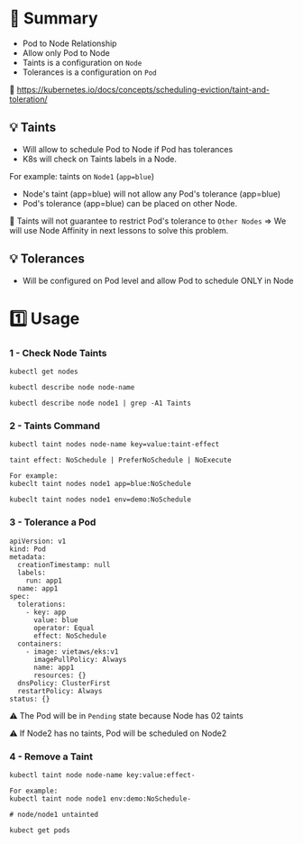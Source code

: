 # 🌈 Summary

- Pod to Node Relationship
- Allow only Pod to Node
- Taints is a configuration on `Node`
- Tolerances is a configuration on `Pod`

📗 https://kubernetes.io/docs/concepts/scheduling-eviction/taint-and-toleration/

## 💡 Taints

- Will allow to schedule Pod to Node if Pod has tolerances
- K8s will check on Taints labels in a Node.

For example: taints on `Node1` (`app=blue`)

- Node's taint (app=blue) will not allow any Pod's tolerance (app=blue)
- Pod's tolerance (app=blue) can be placed on other Node.

🔑 Taints will not guarantee to restrict Pod's tolerance to `Other Nodes` => We
will use Node Affinity in next lessons to solve this problem.

## 💡 Tolerances

- Will be configured on Pod level and allow Pod to schedule ONLY in Node

# 1️⃣ Usage

### 1 - Check Node Taints

```
kubectl get nodes

kubectl describe node node-name

kubectl describe node node1 | grep -A1 Taints
```

### 2 - Taints Command

```
kubectl taint nodes node-name key=value:taint-effect

taint effect: NoSchedule | PreferNoSchedule | NoExecute

For example:
kubeclt taint nodes node1 app=blue:NoSchedule

kubeclt taint nodes node1 env=demo:NoSchedule
```

### 3 - Tolerance a Pod

```
apiVersion: v1
kind: Pod
metadata:
  creationTimestamp: null
  labels:
    run: app1
  name: app1
spec:
  tolerations:
    - key: app
      value: blue
      operator: Equal
      effect: NoSchedule
  containers:
    - image: vietaws/eks:v1
      imagePullPolicy: Always
      name: app1
      resources: {}
  dnsPolicy: ClusterFirst
  restartPolicy: Always
status: {}
```

⚠️ The Pod will be in `Pending` state because Node has 02 taints

⚠️ If Node2 has no taints, Pod will be scheduled on Node2

### 4 - Remove a Taint

```
kubectl taint node node-name key:value:effect-

For example:
kubectl taint node node1 env:demo:NoSchedule-

# node/node1 untainted

kubect get pods
```
